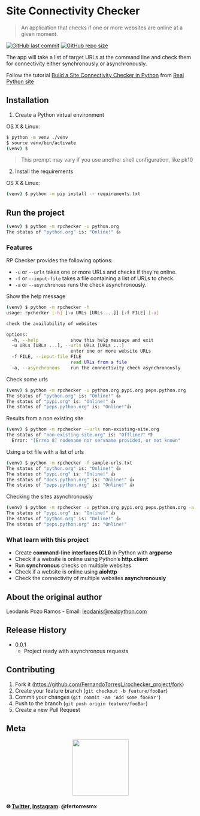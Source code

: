 # Site Connectivity Checker

> An application that checks if one or more websites are online at a given moment.

<a href="https://github.com/FernandoTorresL/rpchecker_project/commits/main" target="_blank">![GitHub last commit](https://img.shields.io/github/last-commit/FernandoTorresL/rpchecker_project)</a> <a href="https://github.com/FernandoTorresL/rpchecker_project" target="_blank">![GitHub repo size](https://img.shields.io/github/repo-size/FernandoTorresL/rpchecker_project)</a>

 The app will take a list of target URLs at the command line and check them for connectivity either synchronously or asynchronously.

Follow the tutorial [Build a Site Connectivity Checker in Python](https://realpython.com/site-connectivity-checker-python/) from [Real Python site](https://realpython.com)



## Installation

1. Create a Python virtual environment

OS X & Linux:

```sh
$ python -m venv ./venv
$ source venv/bin/activate
(venv) $
```
> This prompt may vary if you use another shell configuration, like pk10

2. Install the requirements

OS X & Linux:

```sh
(venv) $ python -m pip install -r requirements.txt
```

## Run the project

```sh
(venv) $ python -m rpchecker -u python.org
The status of "python.org" is: "Online!" 👍
```
### Features

RP Checker provides the following options:

- `-u` or `--urls` takes one or more URLs and checks if they're online.
- `-f` or `--input-file` takes a file containing a list of URLs to check.
- `-a` or `--asynchronous` runs the check asynchronously.

Show the help message
```sh
(venv) $ python -m rpchecker -h
usage: rpchecker [-h] [-u URLs [URLs ...]] [-f FILE] [-a]

check the availability of websites

options:
  -h, --help            show this help message and exit
  -u URLs [URLs ...], --urls URLs [URLs ...]
                        enter one or more website URLs
  -f FILE, --input-file FILE
                        read URLs from a file
  -a, --asynchronous    run the connectivity check asynchronously
```

Check some urls
```sh
(venv) $ python -m rpchecker -u python.org pypi.org peps.python.org
The status of "python.org" is: "Online!" 👍
The status of "pypi.org" is: "Online!" 👍
The status of "peps.python.org" is: "Online!"👍
```

Results from a non existing site
```sh
(venv) $ python -m rpchecker --urls non-existing-site.org
The status of "non-existing-site.org" is: "Offline?" 👎
  Error: "[Errno 8] nodename nor servname provided, or not known"
```

Using a txt file with a list of urls
```sh
(venv) $ python -m rpchecker -f sample-urls.txt
The status of "python.org" is: "Online!" 👍
The status of "pypi.org" is: "Online!" 👍
The status of "docs.python.org" is: "Online!" 👍
The status of "peps.python.org" is: "Online!" 👍
```

Checking the sites asynchronously
```sh
(venv) $ python -m rpchecker -u python.org pypi.org peps.python.org -a
The status of "pypi.org" is: "Online!" 👍
The status of "python.org" is: "Online!" 👍
The status of "peps.python.org" is: "Online!"
```

### What learn with this project

- Create **command-line interfaces (CLI)** in Python with **argparse**
- Check if a website is online using Python’s **http.client**
- Run **synchronous** checks on multiple websites
- Check if a website is online using **aiohttp**
- Check the connectivity of multiple websites **asynchronously**

## About the original author

Leodanis Pozo Ramos - Email: leodanis@realpython.com
## Release History

* 0.0.1
    * Project ready with asynchronous requests

## Contributing

1. Fork it (<https://github.com/FernandoTorresL/rpchecker_project/fork>)
2. Create your feature branch (`git checkout -b feature/fooBar`)
3. Commit your changes (`git commit -am 'Add some fooBar'`)
4. Push to the branch (`git push origin feature/fooBar`)
5. Create a new Pull Request
## Meta

<div align="center">
    <a href="https://fertorresmx.dev/">
      <img height="150em" src="https://raw.githubusercontent.com/FernandoTorresL/FernandoTorresL/main/media/FerTorres-dev1.png">
  </a>
</div>

#### :globe_with_meridians: [Twitter](https://twitter.com/FerTorresMx), [Instagram](https://www.instagram.com/fertorresmx/): @fertorresmx
